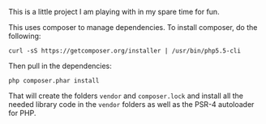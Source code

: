 This is a little project I am playing with in my spare time for fun.

This uses composer to manage dependencies.  To install composer, do the following:

    curl -sS https://getcomposer.org/installer | /usr/bin/php5.5-cli

Then pull in the dependencies:

    php composer.phar install

That will create the folders `vendor` and `composer.lock` and install
all the needed library code in the `vendor` folders as well as the
PSR-4 autoloader for PHP.

